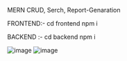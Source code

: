 MERN CRUD, Serch, Report-Genaration

FRONTEND:-
cd frontend 
npm i

BACKEND :-
cd backend
npm i

![image](https://github.com/IT21284816/MERN-CRUD-Student-Mangemnet/assets/99232799/20887ee9-a786-4cd8-8dd7-2bf2215648ae)
![image](https://github.com/IT21284816/MERN-CRUD-Student-Mangemnet/assets/99232799/95d230de-4619-4b76-83b6-915794c6cb52)
